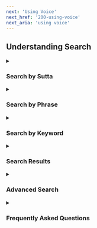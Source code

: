 ```yaml
---
next: 'Using Voice'
next_href: '200-using-voice'
next_aria: 'using voice'
---
```


## Understanding Search

<details><summary><h3>Search by Sutta</h3></summary>
To show a specific sutta, enter the sutta acronym, such as: 
<kbd>AN12.23</kbd>

For a longer playlist, enter a comma separated list of suttas such as:
<kbd>SN12.22, SN12.23</kbd>

Use a dash to indicate a range of suttas such as:
<kbd>SN12.22-23</kbd>

You can listen to or download audio for the 
suttas listed in the search results. 

##### Language and Translator

If you need a specific translation,
specify the language and translator. For example:

* <kbd>mn1/en/sujato</kbd> is the English translation of MN 1 by Bhikkhu Sujato
* <kbd>mn1/en/bodhi</kbd> is the English translation of MN 1 by Bhikku Bodhi

</details><!--COMMENT: Sutta Search-->

<details><summary><h3>Search by Phrase</h3></summary>

Enter an exact phrase in upper or lower case 
to find suttas with that phrase. 
For example: <kbd>root of suffering</kbd>.

For Pali searches, enter the romanized phrase such as:
<kbd>nandi dukkhassa mulan</kbd>

Enter partial phrases if you are uncertain about word endings:
<kbd>nandi dukkha</kbd>
</details><!--COMMENT: Phrase Search-->

<details><summary><h3>Search by Keyword</h3></summary>

If you can't remember the exact phrase, 
simply enter the words you know separated by spaces. 
Voice will find the suttas having all the search words.
For example: <kbd>suffering root</kbd>.

Keyword search is slower than phrase search and will return more results.
</details><!--COMMENT: Keyword search-->

<details><summary><h3>Search Results</h3></summary>

Search results are sorted by relevance.
The relevance score is simply the sum of the number of matches plus 
the fraction of matching segments.
Suttas densely packed with search terms have highest relevance.

Voice normally returns up to 5 search results.
Use [Settings](201-settings) to increase the maximum search results.
It takes longer to show more results.
</details><!--COMMENT:Number of Search Results-->

<details><summary><h3>Advanced Search</h3></summary>

#### Regular expressions

Many people on SuttaCentral have been using `grep` for search. 
The `grep` program is very powerful and supports the ability to match 
[regular expressions](https://www.google.com/search?q=grep+-E+option). 
SuttaCentral Voice supports grep regular expressions (e.g., `root.*suffering`).

#### Search Parameters

You can customize search with advanced settings. 
Advanced settings are prefixed with a minus sign, "-":

* **-sl ISO_LANG_2**  Set search language, e.g.: <kbd>-sl de</kbd> chooses Deutsch
* **-d NUMBER**  Set maximum result documents, e.g.: <kbd>-d 50</kbd> finds up to 50 suttas
* **-ml 3**  Require trilingual results.
* **-tc:mn** Restrict search results to Majjhima Nikaya. 

| Parameter | Search |
| :-----: | :-----: |
| -tc:ab | Abhidhamma |
| -tc:an | Aṅguttara Nikāya |
| -tc:as | Adhikaraṇasamatha |
| -tc:ay | Aniyata |
| -tc:bi | Bhikkhuni |
| -tc:bu | Bhikkhu |
| -tc:dn | Dīgha Nikāya |
| -tc:kd | Khandhaka |
| -tc:kn | Khuddaka Nikāya |
| -tc:mn | Majjhima Nikāya |
| -tc:ms | Mahasaṅgīti Tipiṭaka |
| -tc:np | Nissaggiya Pācittiya |
| -tc:pc | Pācittiya |
| -tc:pd | Pātidesanīya |
| -tc:pj | Pārājika |
| -tc:pvr | Parivāra | 
| -tc:prv | Parivāra | 
| -tc:sk | Sekhiya |
| -tc:sn | Saṃyutta Nikāya |
| -tc:ss | Saṅghādisesa |
| -tc:su | Sutta |
| -tc:thag | Theragāthā |
| -tc:thig | Therīgāthā |
| -tc:tv | Theravāda |
| -tc:vb | Vibhaṅga |
| -tc:vin | Vinaya |
</details>

<details><summary><h3>Frequently Asked Questions</h3></summary>

#### Why are my results different than SuttaCentral.net search?
Voice only searches segmented texts. 
Segmented texts whose verses have been numbered for reference
across multiple translations.
Voice does not search all translations available in SuttaCentral,
however many are working to add more segmented texts.

</details>

